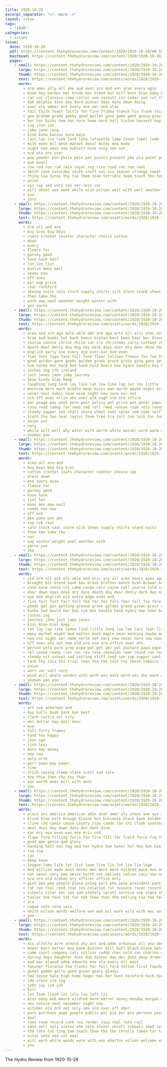 ```yaml
---
title: 1920-10-28
excerpt_separator: "<!--more-->"
layout: issue
tags:
  - "1920"
categories:
  - issues
issue:
  date: 1920-10-28
  pdf: https://content.thehydroreview.com/content/1920/1920-10-28/HR-1920-10-28.pdf
  masthead: https://content.thehydroreview.com/content/1920/1920-10-28/masthead/HR-1920-10-28.jpg
  pages:
    - small: https://content.thehydroreview.com/content/1920/1920-10-28/small/HR-1920-10-28-01.jpg
      large: https://content.thehydroreview.com/content/1920/1920-10-28/large/HR-1920-10-28-01.jpg
      thumb: https://content.thehydroreview.com/content/1920/1920-10-28/thumbnails/HR-1920-10-28-01.jpg
      text: https://content.thehydroreview.com/assets/words/1920/1920-10-28/HR-1920-10-28-01.txt
      words:
        - arm ames ally all ane aud aver are and ann aran avery agin
        - book boy barber bet break boc brand bel bill best blue baby born ball babe borden beat blake bound blakes but bae bring bean blew brother boys been
        - car cal clarence come caller coe curnutt cin cedar cee col christmas crawford cabbage colorado current class collin chas
        - dak delphia dine day dard dinner days date down doing
        - ever els ember ent every eno ear end else
        - fail faith feast fairly fon fine friday french fix frank fair fry for freedom from fer first fond
        - gee graham grade gabby good gallon gone game gent going gray
        - her hor hicks hem hen hore home hard hall hinton harvest hay hook hand half hyde high heart hold hed had hydro hon hewitt him hea henry hone hot
        - ing iron ion
        - jake jane jong
        - kind know kansas karo keys
        - last lay lin look land like lafayette lamp lease label lamb love large lonie
        - milk moon mil mete market monat money mea made
        - night nea navy nee noblett nine ning non not
        - ord ota ore over
        - pow powder pon philo pete per points present phe pla point pound pitzer
        - que quail
        - row red ren rud rain royal rey rice read ret reo real
        - smith save saturday south stuff sal six season strange sweet schantz say schools sock sunday sister syed subject she still sen
        - thing toa tures thy tio them team terrible teem touch tho tender tail talk tine tur triplett tay turn than the
        - union
        - vis vay ved very ven ver vein var
        - will wheat was week while wise wilson wait with well weather wayt way wee
        - you
        - zero
    - small: https://content.thehydroreview.com/content/1920/1920-10-28/small/HR-1920-10-28-02.jpg
      large: https://content.thehydroreview.com/content/1920/1920-10-28/large/HR-1920-10-28-02.jpg
      thumb: https://content.thehydroreview.com/content/1920/1920-10-28/thumbnails/HR-1920-10-28-02.jpg
      text: https://content.thehydroreview.com/assets/words/1920/1920-10-28/HR-1920-10-28-02.txt
      words:
        - ale all and are
        - buy bros big boys
        - coats crochet counter character choice cotton
        - down
        - every
        - fleece for
        - garvey good
        - hose hank half
        - lot len list
        - muslin mens mail
        - needs now
        - off ones
        - per pop price
        - real rockford
        - sewing suits sale stock supply shirts silk store stand shows
        - then take the
        - work way wool weather weight winter with
        - you yarns
    - small: https://content.thehydroreview.com/content/1920/1920-10-28/small/HR-1920-10-28-03.jpg
      large: https://content.thehydroreview.com/content/1920/1920-10-28/large/HR-1920-10-28-03.jpg
      thumb: https://content.thehydroreview.com/content/1920/1920-10-28/thumbnails/HR-1920-10-28-03.jpg
      text: https://content.thehydroreview.com/assets/words/1920/1920-10-28/HR-1920-10-28-03.txt
      words:
        - area and ark ago auld able abt arm apa arts all aris arms aste are
        - bran bud books but bark boers breton best been beer ber blend bank brown blood boy brave bright back barber bis brought brass both burt buy bread bill baron burst ball bail business big bayard boston bos boys brother bush bard
        - course connie christ child car cry christmas carry cottage choice cozy cold cash con claus come came col can
        - death dent denly doy dog day dark days door dry dear done down
        - english early eve every eye ever ear end even
        - fiel fost fuga face fall farm floor fellows freeze fon foo found fair fest far fand from fire felt fond fell fil for fust
        - good gordon gone goods golden grown grove grain ging gave getting gat ground grand
        - him henke her hard hed hand hold heard has hydro handle hoy had house hack hie hin hast hing hot how hands hyde high
        - inches ing ith ireland
        - just jones jane jump journey
        - know kinds klas keep
        - laughing long look lay live lat low like lap ler les little leet life
        - morning mers much middle mean minis man morth maybe might mite many made mas mage
        - never nour nobis nove nine night now nore nor not
        - ock off ones ollie ohs over old ough orm ord office
        - per poage pay phat porn poor policy pol price pet peter papa pepe patient packard pretty par phon plenty pears present person pale people pape phil
        - rose read ramey ran reas red roll reed renson room reto ready ren res ret riss reynolds reer renee raid
        - steady supper see shall store shoot seat sales som seme self santa sou sleigh sleep sell soon sibert shorts said stull stock sit smile setting still sol seen sult seo silos short seeds son speak second stole sup shoulder she sary sister sam seer save sat sie steed sun shopp stover story sprang safe sailing step sue
        - troth tho tao tear taylor them tree tra tall tan talk ton tun thie tol thar tue town tam times the take too tobacco ten tim taste tell tottle toe then tal trom trial try thew thi till trip takes thing
        - union ust
        - very
        - while wilt well why water with worth white wasser word warm world work was words will wind whale wooden wen walk went way wells
        - yeoman you
    - small: https://content.thehydroreview.com/content/1920/1920-10-28/small/HR-1920-10-28-04.jpg
      large: https://content.thehydroreview.com/content/1920/1920-10-28/large/HR-1920-10-28-04.jpg
      thumb: https://content.thehydroreview.com/content/1920/1920-10-28/thumbnails/HR-1920-10-28-04.jpg
      text: https://content.thehydroreview.com/assets/words/1920/1920-10-28/HR-1920-10-28-04.txt
      words:
        - alee all are and
        - buy boys bea big bros
        - cotton crochet coats character counter choice cap
        - dress down
        - ene every esau
        - fleece for
        - garvey good
        - hose hank
        - list lot
        - mens men moe mail
        - needs nas now
        - off ore
        - pee pane pon per
        - roe rok real
        - sale stock saal store silk shows supply shirts stand suits
        - then tee take the
        - var
        - way winter weight wool weather with
        - yarns you
        - zee
    - small: https://content.thehydroreview.com/content/1920/1920-10-28/small/HR-1920-10-28-05.jpg
      large: https://content.thehydroreview.com/content/1920/1920-10-28/large/HR-1920-10-28-05.jpg
      thumb: https://content.thehydroreview.com/content/1920/1920-10-28/thumbnails/HR-1920-10-28-05.jpg
      text: https://content.thehydroreview.com/assets/words/1920/1920-10-28/HR-1920-10-28-05.txt
      words:
        - ald arm alt ask ale able and aris ary all arms avary ayes ago amy are
        - brought bis brend bank bas brave brother bench bush brower ber best bute bark bout back bos bran both brass bread but baron bent beer burst bright boston boys boers bayard big been bart boy bud brown bio ball business basin
        - cash core conte cry came carpe corr caine call course cold con cowboy cone carry claus clock comb child cory cottage care company col christ come christmas car chen
        - door down days dove dry done death doy dear denly dark day daye
        - eye exe english eid every edge even end
        - fire felt fust fair fell fee far fon fuls fear fall fay fore farm fiel fost foreman for funny floor face fond from fellows foo frank freeze found
        - goods gat gin getting ground grove golden grand grown grain gone good gave grounds
        - henke hed hould her hoy him hes handle hand hydro han heen hail hands hill hoag hard hil hey hot high had how
        - inches ing
        - journey jane just jump jones
        - kiss know kiel keep
        - let lay lap like lemon lind little long low lee lari lean life look land
        - many market might med matter much magle mean morning maybe maggie mow mall match more mang minis man made
        - neo nin night nor nade north not nary new never nore now near ned nine
        - off ones ota oot oom old ore ove ora office over ohs
        - person peta pure pree pupa pat pet per pol packard papa pape poller plenty poor pale poage present patient pay pretty par pears paver people pine peter policy price
        - rel renee ready ries res rea rose reynolds reer round ran red ree roll ris ret read
        - steady sit school sed setting stiff seed son sup supper sant silos seth soke stole she sister stock speak santa salem said ser short sais sprang sale sas shorts schoo sleep service seeds story self safe sour sat store saw smile sleigh sap sun shoulder sell sot see sper shoot still sud sales soon
        - tack tey tola thi trial town tha tee talk toy thein tobacco tol tell ten tae then tittle taste till tue try times take trip tar tien trim thee thing taken the tall too taylor tho ting tom tottle tam tan teats them
        - union
        - vert ver vall very
        - wind will whale wooden with work wos walk word wei why warm wells water worth way welt well wil write while went wale white weather was words wade wily
        - yeoman yen you
    - small: https://content.thehydroreview.com/content/1920/1920-10-28/small/HR-1920-10-28-06.jpg
      large: https://content.thehydroreview.com/content/1920/1920-10-28/large/HR-1920-10-28-06.jpg
      thumb: https://content.thehydroreview.com/content/1920/1920-10-28/thumbnails/HR-1920-10-28-06.jpg
      text: https://content.thehydroreview.com/assets/words/1920/1920-10-28/HR-1920-10-28-06.txt
      words:
        - art ave ackerman and
        - buy bulls book bank bon best
        - clerk curtis col city
        - der dollar day doll door
        - eve
        - full forty frames
        - hand has happy
        - ines ige
        - lish less
        - more may money
        - new now
        - only orth
        - porr pope pay power
        - rine
        - stich saving sleep state scott sad sale
        - toe thie then the toy than
        - was worth wees will with went
        - you
    - small: https://content.thehydroreview.com/content/1920/1920-10-28/small/HR-1920-10-28-07.jpg
      large: https://content.thehydroreview.com/content/1920/1920-10-28/large/HR-1920-10-28-07.jpg
      thumb: https://content.thehydroreview.com/content/1920/1920-10-28/thumbnails/HR-1920-10-28-07.jpg
      text: https://content.thehydroreview.com/assets/words/1920/1920-10-28/HR-1920-10-28-07.txt
      words:
        - alain ani america american adin aton amer aly areas ave aye ask ague and all ane are
        - blind blow birt brough blaine but business black bank belden been beal brought blaze back bitar
        - clive cad comin cause county clay caddo can chi cloak counter
        - deal does day down duty don dent dine
        - ear ery eon even ean ene eric end
        - flaws firm filling forts fon fire fill far field force fig ford faithful for from
        - good gee genie gad glory
        - harding halt has hag hed her hydro hae honor hol hey heh him home how hack hour hee hath hannon had head
        - ina ing
        - jas
        - keep know
        - league lame life let list lowe line lin lot lie lia loge
        - med million made must moses men more mere mildred mace man moral might major may many
        - nat never nary nee neste north not nations nation nacy now ner
        - ora orn old orphan ory officer office only
        - pick pee pea people place pring poll phe pete president pant peace perish pene pry pach peer pines peoples
        - rat ren real rond reas res relation rut reasons raven record reo
        - schools sitar sor sas sam stately spratt service sup state she speer states see sic school show senn sie san save sisson scales stile
        - tasler the teat tat tor tak thew than tho telling tie too tees them tam ten tad tha
        - ure
        - vague vale vote vain
        - white wilson words welfare wan wah wil work wils with was worlds wit will worl war wat while waite
        - yon
    - small: https://content.thehydroreview.com/content/1920/1920-10-28/small/HR-1920-10-28-08.jpg
      large: https://content.thehydroreview.com/content/1920/1920-10-28/large/HR-1920-10-28-08.jpg
      thumb: https://content.thehydroreview.com/content/1920/1920-10-28/thumbnails/HR-1920-10-28-08.jpg
      text: https://content.thehydroreview.com/assets/words/1920/1920-10-28/HR-1920-10-28-08.txt
      words:
        - alu alfalfa acre arnold aly ast and addo arkansas all ana aberdeen ary anes ave are ako anchor
        - boyer barr better boy bank butcher bill bull black block below blakley both butler bryson bry boon ballot been
        - come court company cali collins caddo cher cold can charles cordial cord con county child cutting clinton corinne cash
        - during days daughter dunn duh dinner day der date deep drumright
        - end ear elwood edna edwards ene ela every ell east
        - fancher florence few franks for fall ford felton first faucher farm fane friday fine from frank
        - gonet gadde gallo good given geary gladys
        - hea house hale high home hager has her hunt hereford hock hydo hazel hydro hes had homa hearing
        - ide irwin ira ing
        - john jay jim joh
        - kill
        - let lean lloyd lot lulu lay left lis
        - miss many mok moore mildred more marvel money monday morgan mea mine mens
        - nov notice noel november night nas
        - october ola ord oot only oma old over off ober
        - pure purchase pope people public pei pio per pro persons past pon pee pear pier pede perry
        - qual
        - rene room record rank roy render ryou real rate rail
        - save sell sali sister she sale stover shiell schools seed sat snyder see sunday sans saving sugden said son state stewart shall sie schoo shoe
        - the tate tat ting tom teach them tho ton thralls taken tor tah tex tax tas treas
        - vital vote ved val veal
        - will work while woods wate with was wharton wilson welcome william week wood wane well went weatherford
        - you
---
```


The Hydro Review from 1920-10-28

<!--more-->


